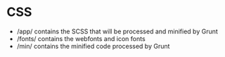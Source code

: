 # CSS

* /app/ contains the SCSS that will be processed and minified by Grunt
* /fonts/ contains the webfonts and icon fonts
* /min/ contains the minified code processed by Grunt

